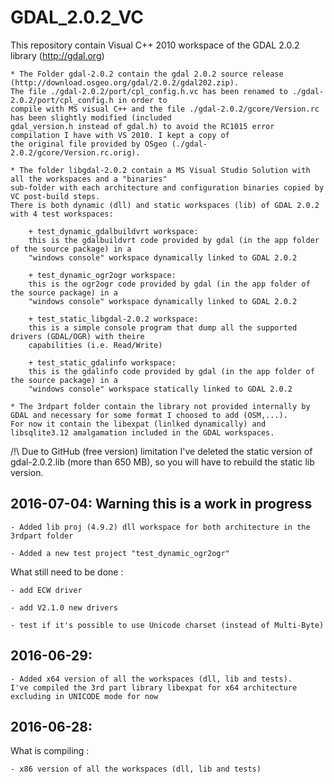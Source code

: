 # GDAL_2.0.2_VC
This repository contain Visual C++ 2010 workspace of the GDAL 2.0.2 library (http://gdal.org)

    * The Folder gdal-2.0.2 contain the gdal 2.0.2 source release (http://download.osgeo.org/gdal/2.0.2/gdal202.zip).
	The file ./gdal-2.0.2/port/cpl_config.h.vc has been renamed to ./gdal-2.0.2/port/cpl_config.h in order to
	compile with MS visual C++ and the file ./gdal-2.0.2/gcore/Version.rc has been slightly modified (included 
	gdal_version.h instead of gdal.h) to avoid the RC1015 error compilation I have with VS 2010. I kept a copy of
	the original file provided by OSgeo (./gdal-2.0.2/gcore/Version.rc.orig).

	* The folder libgdal-2.0.2 contain a MS Visual Studio Solution with all the workspaces and a "binaries"
	sub-folder with each architecture and configuration binaries copied by VC post-build steps.
	There is both dynamic (dll) and static workspaces (lib) of GDAL 2.0.2 with 4 test workspaces:
	
		+ test_dynamic_gdalbuildvrt workspace:
		this is the gdalbuildvrt code provided by gdal (in the app folder of the source package) in a 
		"windows console" workspace dynamically linked to GDAL 2.0.2
		
		+ test_dynamic_ogr2ogr workspace:
		this is the ogr2ogr code provided by gdal (in the app folder of the source package) in a 
		"windows console" workspace dynamically linked to GDAL 2.0.2
			
		+ test_static_libgdal-2.0.2 workspace:
		this is a simple console program that dump all the supported drivers (GDAL/OGR) with theire 
		capabilities (i.e. Read/Write)
		
		+ test_static_gdalinfo workspace:
		this is the gdalinfo code provided by gdal (in the app folder of the source package) in a 
		"windows console" workspace statically linked to GDAL 2.0.2
	
	* The 3rdpart folder contain the library not provided internally by GDAL and necessary for some format I choosed to add (OSM,...).
	For now it contain the libexpat (linlked dynamically) and libsqlite3.12 amalgamation included in the GDAL workspaces.


/!\ Due to GitHub (free version) limitation I've deleted the static version of gdal-2.0.2.lib (more than 650 MB),
so you will have to rebuild the static lib version.
	
## 2016-07-04: Warning this is a work in progress	

    - Added lib proj (4.9.2) dll workspace for both architecture in the 3rdpart folder
	
	- Added a new test project "test_dynamic_ogr2ogr"

What still need to be done :

    - add ECW driver

	- add V2.1.0 new drivers
   
    - test if it's possible to use Unicode charset (instead of Multi-Byte)

## 2016-06-29:

    - Added x64 version of all the workspaces (dll, lib and tests).
	I've compiled the 3rd part library libexpat for x64 architecture excluding in UNICODE mode for now

	
## 2016-06-28: 
What is compiling :

    - x86 version of all the workspaces (dll, lib and tests) 


